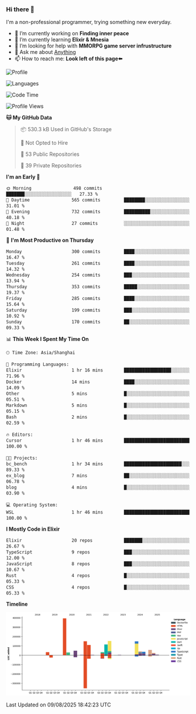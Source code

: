 ### Hi there 👋

I'm a non-professional programmer, trying something new everyday.

<!--
**dyzdyz010/dyzdyz010** is a ✨ _special_ ✨ repository because its `README.md` (this file) appears on your GitHub profile.
-->

- 🔭 I’m currently working on **Finding inner peace**
- 🌱 I’m currently learning **Elixir & Mnesia**
- 🤔 I’m looking for help with **MMORPG game server infrustructure**
- 💬 Ask me about [Anything](https://github.com/dyzdyz010/dyzdyz010/issues)
- 📫 How to reach me: **Look left of this page⬅️**

<!-- - 👯 I’m looking to collaborate on
- 😄 Pronouns: ...
- ⚡ Fun fact: ...
 -->
 
![Profile](https://github-readme-stats.vercel.app/api?username=dyzdyz010&count_private=true&show_icons=true&theme=dracula)

![Languages](https://github-readme-stats.vercel.app/api/top-langs/?username=dyzdyz010&layout=compact&theme=dracula)

<!--START_SECTION:waka-->
![Code Time](http://img.shields.io/badge/Code%20Time-2%2C053%20hrs%2032%20mins-blue)

![Profile Views](http://img.shields.io/badge/Profile%20Views-0-blue)

**🐱 My GitHub Data** 

> 📦 530.3 kB Used in GitHub's Storage 
 > 
> 🚫 Not Opted to Hire
 > 
> 📜 53 Public Repositories 
 > 
> 🔑 39 Private Repositories 
 > 
**I'm an Early 🐤** 

```text
🌞 Morning                498 commits         ███████░░░░░░░░░░░░░░░░░░   27.33 % 
🌆 Daytime                565 commits         ████████░░░░░░░░░░░░░░░░░   31.01 % 
🌃 Evening                732 commits         ██████████░░░░░░░░░░░░░░░   40.18 % 
🌙 Night                  27 commits          ░░░░░░░░░░░░░░░░░░░░░░░░░   01.48 % 
```
📅 **I'm Most Productive on Thursday** 

```text
Monday                   300 commits         ████░░░░░░░░░░░░░░░░░░░░░   16.47 % 
Tuesday                  261 commits         ████░░░░░░░░░░░░░░░░░░░░░   14.32 % 
Wednesday                254 commits         ███░░░░░░░░░░░░░░░░░░░░░░   13.94 % 
Thursday                 353 commits         █████░░░░░░░░░░░░░░░░░░░░   19.37 % 
Friday                   285 commits         ████░░░░░░░░░░░░░░░░░░░░░   15.64 % 
Saturday                 199 commits         ███░░░░░░░░░░░░░░░░░░░░░░   10.92 % 
Sunday                   170 commits         ██░░░░░░░░░░░░░░░░░░░░░░░   09.33 % 
```


📊 **This Week I Spent My Time On** 

```text
🕑︎ Time Zone: Asia/Shanghai

💬 Programming Languages: 
Elixir                   1 hr 16 mins        ██████████████████░░░░░░░   71.96 % 
Docker                   14 mins             ████░░░░░░░░░░░░░░░░░░░░░   14.09 % 
Other                    5 mins              █░░░░░░░░░░░░░░░░░░░░░░░░   05.51 % 
Markdown                 5 mins              █░░░░░░░░░░░░░░░░░░░░░░░░   05.15 % 
Bash                     2 mins              █░░░░░░░░░░░░░░░░░░░░░░░░   02.59 % 

🔥 Editors: 
Cursor                   1 hr 46 mins        █████████████████████████   100.00 % 

🐱‍💻 Projects: 
bc_bench                 1 hr 34 mins        ██████████████████████░░░   89.33 % 
ex_blog                  7 mins              ██░░░░░░░░░░░░░░░░░░░░░░░   06.78 % 
blog                     4 mins              █░░░░░░░░░░░░░░░░░░░░░░░░   03.90 % 

💻 Operating System: 
WSL                      1 hr 46 mins        █████████████████████████   100.00 % 
```

**I Mostly Code in Elixir** 

```text
Elixir                   20 repos            ███████░░░░░░░░░░░░░░░░░░   26.67 % 
TypeScript               9 repos             ███░░░░░░░░░░░░░░░░░░░░░░   12.00 % 
JavaScript               8 repos             ███░░░░░░░░░░░░░░░░░░░░░░   10.67 % 
Rust                     4 repos             █░░░░░░░░░░░░░░░░░░░░░░░░   05.33 % 
CSS                      4 repos             █░░░░░░░░░░░░░░░░░░░░░░░░   05.33 % 
```



**Timeline**

![Lines of Code chart](https://raw.githubusercontent.com/dyzdyz010/dyzdyz010/master/assets/bar_graph.png)


 Last Updated on 09/08/2025 18:42:23 UTC
<!--END_SECTION:waka-->
